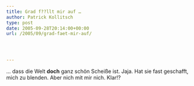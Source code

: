 ```yaml
---
title: Grad f??llt mir auf …
author: Patrick Kollitsch
type: post
date: 2005-09-28T20:14:00+00:00
url: /2005/09/grad-faet-mir-auf/




---
```

... dass die Welt **doch** ganz sch&ouml;n Schei&szlig;e ist. Jaja. Hat sie fast geschafft, mich zu blenden. Aber nich mit mir nich. Klar!?